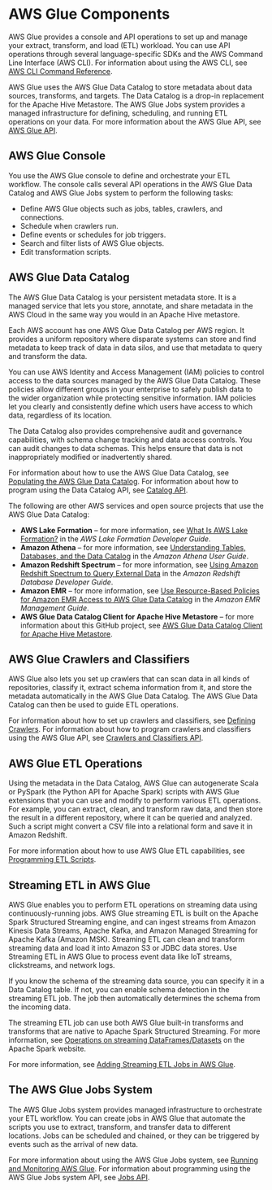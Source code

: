 # AWS Glue Components<a name="components-overview"></a>

AWS Glue provides a console and API operations to set up and manage your extract, transform, and load \(ETL\) workload\. You can use API operations through several language\-specific SDKs and the AWS Command Line Interface \(AWS CLI\)\. For information about using the AWS CLI, see [AWS CLI Command Reference](https://docs.aws.amazon.com/cli/latest/reference/)\.

AWS Glue uses the AWS Glue Data Catalog to store metadata about data sources, transforms, and targets\. The Data Catalog is a drop\-in replacement for the Apache Hive Metastore\. The AWS Glue Jobs system provides a managed infrastructure for defining, scheduling, and running ETL operations on your data\. For more information about the AWS Glue API, see [AWS Glue API](aws-glue-api.md)\.

## AWS Glue Console<a name="console-intro"></a>

You use the AWS Glue console to define and orchestrate your ETL workflow\. The console calls several API operations in the AWS Glue Data Catalog and AWS Glue Jobs system to perform the following tasks:
+ Define AWS Glue objects such as jobs, tables, crawlers, and connections\.
+ Schedule when crawlers run\.
+ Define events or schedules for job triggers\.
+ Search and filter lists of AWS Glue objects\.
+ Edit transformation scripts\.

## AWS Glue Data Catalog<a name="data-catalog-intro"></a>

The AWS Glue Data Catalog is your persistent metadata store\. It is a managed service that lets you store, annotate, and share metadata in the AWS Cloud in the same way you would in an Apache Hive metastore\.

Each AWS account has one AWS Glue Data Catalog per AWS region\. It provides a uniform repository where disparate systems can store and find metadata to keep track of data in data silos, and use that metadata to query and transform the data\.

You can use AWS Identity and Access Management \(IAM\) policies to control access to the data sources managed by the AWS Glue Data Catalog\. These policies allow different groups in your enterprise to safely publish data to the wider organization while protecting sensitive information\. IAM policies let you clearly and consistently define which users have access to which data, regardless of its location\.

The Data Catalog also provides comprehensive audit and governance capabilities, with schema change tracking and data access controls\. You can audit changes to data schemas\. This helps ensure that data is not inappropriately modified or inadvertently shared\.

For information about how to use the AWS Glue Data Catalog, see [Populating the AWS Glue Data Catalog](populate-data-catalog.md)\. For information about how to program using the Data Catalog API, see [Catalog API](aws-glue-api-catalog.md)\.

The following are other AWS services and open source projects that use the AWS Glue Data Catalog:
+ **AWS Lake Formation** – for more information, see [What Is AWS Lake Formation?](https://docs.aws.amazon.com/lake-formation/latest/dg/what-is-lake-formation.html) in the *AWS Lake Formation Developer Guide*\.
+ **Amazon Athena** – for more information, see [Understanding Tables, Databases, and the Data Catalog](https://docs.aws.amazon.com/athena/latest/ug/understanding-tables-databases-and-the-data-catalog.html) in the *Amazon Athena User Guide*\.
+ **Amazon Redshift Spectrum** – for more information, see [Using Amazon Redshift Spectrum to Query External Data](https://docs.aws.amazon.com/redshift/latest/dg/c-using-spectrum.html) in the *Amazon Redshift Database Developer Guide*\.
+ **Amazon EMR** – for more information, see [Use Resource\-Based Policies for Amazon EMR Access to AWS Glue Data Catalog](https://docs.aws.amazon.com/emr/latest/ManagementGuide/emr-iam-roles-glue.html) in the *Amazon EMR Management Guide*\.
+ **AWS Glue Data Catalog Client for Apache Hive Metastore** – for more information about this GitHub project, see [AWS Glue Data Catalog Client for Apache Hive Metastore](https://github.com/awslabs/aws-glue-data-catalog-client-for-apache-hive-metastore)\.



## AWS Glue Crawlers and Classifiers<a name="crawling-intro"></a>

AWS Glue also lets you set up crawlers that can scan data in all kinds of repositories, classify it, extract schema information from it, and store the metadata automatically in the AWS Glue Data Catalog\. The AWS Glue Data Catalog can then be used to guide ETL operations\.

For information about how to set up crawlers and classifiers, see [Defining Crawlers](add-crawler.md)\. For information about how to program crawlers and classifiers using the AWS Glue API, see [Crawlers and Classifiers API](aws-glue-api-crawler.md)\.

## AWS Glue ETL Operations<a name="etl-script-intro"></a>

Using the metadata in the Data Catalog, AWS Glue can autogenerate Scala or PySpark \(the Python API for Apache Spark\) scripts with AWS Glue extensions that you can use and modify to perform various ETL operations\. For example, you can extract, clean, and transform raw data, and then store the result in a different repository, where it can be queried and analyzed\. Such a script might convert a CSV file into a relational form and save it in Amazon Redshift\.

For more information about how to use AWS Glue ETL capabilities, see [Programming ETL Scripts](aws-glue-programming.md)\.

## Streaming ETL in AWS Glue<a name="streaming-etl-intro"></a>

AWS Glue enables you to perform ETL operations on streaming data using continuously\-running jobs\. AWS Glue streaming ETL is built on the Apache Spark Structured Streaming engine, and can ingest streams from Amazon Kinesis Data Streams, Apache Kafka, and Amazon Managed Streaming for Apache Kafka \(Amazon MSK\)\. Streaming ETL can clean and transform streaming data and load it into Amazon S3 or JDBC data stores\. Use Streaming ETL in AWS Glue to process event data like IoT streams, clickstreams, and network logs\.

If you know the schema of the streaming data source, you can specify it in a Data Catalog table\. If not, you can enable schema detection in the streaming ETL job\. The job then automatically determines the schema from the incoming data\.

The streaming ETL job can use both AWS Glue built\-in transforms and transforms that are native to Apache Spark Structured Streaming\. For more information, see [Operations on streaming DataFrames/Datasets](https://spark.apache.org/docs/latest/structured-streaming-programming-guide.html#operations-on-streaming-dataframesdatasets) on the Apache Spark website\. 

For more information, see [Adding Streaming ETL Jobs in AWS Glue](add-job-streaming.md)\.

## The AWS Glue Jobs System<a name="job-orchestration-intro"></a>

The AWS Glue Jobs system provides managed infrastructure to orchestrate your ETL workflow\. You can create jobs in AWS Glue that automate the scripts you use to extract, transform, and transfer data to different locations\. Jobs can be scheduled and chained, or they can be triggered by events such as the arrival of new data\.

For more information about using the AWS Glue Jobs system, see [Running and Monitoring AWS Glue](monitor-glue.md)\. For information about programming using the AWS Glue Jobs system API, see [Jobs API](aws-glue-api-jobs.md)\.